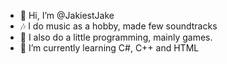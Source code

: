 - 👋 Hi, I’m @JakiestJake
- 🎶 I do music as a hobby, made few soundtracks
- 👀 I also do a little programming, mainly games. 
- 🌱 I’m currently learning C#, C++ and HTML
  

<!---
JakiestJake/JakiestJake is a ✨ special ✨ repository because its `README.md` (this file) appears on your GitHub profile.
You can click the Preview link to take a look at your changes.
--->

